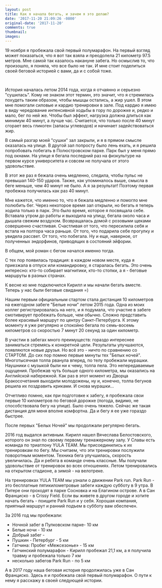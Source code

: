 ```yaml
---
layout: post
title: Как я начала бегать, и зачем я это делаю?
date: '2017-11-20 21:09:26 -0800'
original-date: '2017-11-20'
comments: true
thumbnail:
images:
---
```

19 ноября я пробежала свой первый полумарафон.
На первый взгляд может показаться, что я вот так взяла и преодолела 21 километр 97.5 метров. Мне самой так казалось накануне забега. Но осмыслив то, что произошло, я поняла, что все было не так. И мне стоит поделиться своей беговой историей с вами, да и с собой тоже.

<!--separate--> 

История началась летом 2014 года, когда я отчаянно и серьезно "сушилась". Кому не знаком этот термин, это значит, что я стремилась похудеть таким образом, чтобы мышцы остались, а жир ушел. В этом мне помогали силовые и кардио тренировки в зале. Под кардио я имею в виду чередование интенсивной ходьбы в гору по дорожке и, редко и мало, бег по ней же. Чтобы был эффект, нагрузка должна длиться как минимум 40 минут, а лучше час. Считается, что только после 40 минут сгорает весь гликоген (запасы углеводов) и начинает задействоваться жир.

В самый разгар моей "сушки" зал закрыли, и я в прямом смысле оказалась на улице. В другой зал попросту было лень ехать, и я решила попробовать побегать в Полюстровском парке. Парк был у меня прямо под окнами. На улице я бегала последний раз на физкультуре на первом курсе университета и совсем не получала от этого удовольствие.

В этот же раз я бежала очень медленно, следила, чтобы пульс не превышал 140-150 ударов. Также, как упоминалось выше, смысла в беге меньше, чем 40 минут не было. А я за результат! Поэтому первая пробежка получилась как раз 40 минут.

Мне кажется, что именно то, что я бежала медленно и помогло мне полюбить бег. Через некоторое время зал открыли, но бегать я теперь ходила только в парк. Это было время, которое я посвящала себе. Вставала утром до работы и выходила на улицу, бегала около часа и дышала свежим воздухом. Возвращалась домой с розовыми щеками совершенно счастливая. Счастливая от того, что пересилила себя и встала на полтора часа раньше. От того, что подарила себе прогулку и увидела рассвет. От того, что побегала. Ну и еще, наверное, от полученных эндорфинов, приводящих в состояний эйфории.

В общем, мой роман с бегом начался именно тогда.

С тех пор появилась традиция: в каждом новом месте, куда я приезжала в отпуск или командировку, я старалась бегать. Это очень интересно: кто-то собирает магнитики, кто-то стопки, а я - беговые маршруты в разных странах.

К весне ко мне подключился Кирилл и мы начали бегать вместе. Теперь у нас были беговые свидания =)

Нашим первым официальным стартом стала дистанция 10 километров на ежегодном забеге "Белые ночи" летом 2015 года. Одна из моих коллег регистрировалась на него, и я подумала, что участие в забеге смотивирует пробежать больше, чем обычно. Сложно представить более красивый маршрут по центру Санкт-Петербурга. К этому моменту я уже регулярно и спокойно бегала по семь-восемь километров со скоростью 7 минут 20 секунд за один километр.

В участии в забегах много преимуществ: гораздо интереснее заниматься стремясь к конкретной цели. Результаты улучшаются, появляются новые друзья. Но всё это - ничто по сравнению со СТАРТОМ. До сих пор помню первые минуты тех "Белых ночей". Многотысячная толпа рванула вперед, по телу пробежали мурашки. Наушники с музыкой были ни к чему, толпа пела. Это непередаваемые ощущения. Пробежав чуть больше одного километра, мы оказались на Английской набережной. Как раз в этот момент из Дворца Бракосочетания выходили молодожены, ну и, конечно, толпа бегунов решила их поздравить криками. И снова мурашки...

Отчетливо помню, как при подготовке к забегу, я пробежала свои первые 10 километров по беговой дорожке (погода, видимо, не способствовала бегу на улице). Было очень тяжело. Сейчас же такая дистанция для меня вполне комфортна. Да и бегу я ее уже гораздо быстрее.

После первых "Белых Ночей" мы продолжали регулярно бегать.

2016 год выдался активным. Кирилл нашел Вячеслава Белостовского, которого он знал по своему первому тренажерному залу. У Славы есть команда по триатлону YULA TEAM. Мы присоединились к их тренировкам по бегу. Мы считаем, что эти тренировки послужили поворотным моментом. Техника бега улучшилась, скорость увеличилась. Да и ребята в команде очень классные. Мы получали удовольствие от тренировок во всех отношениях. Летом тренировались на открытом стадионе, а зимой - на велотреке.

На тренировках YULA TEAM мы узнали о движении Park run. Park Run - это бесплатные пятикилометровые забеги каждую субботу в 9 утра. В Питере они проходят в парке Сосновка и на Елагином острове. А в Сан Франциско - в Crissy Field. Если вы живете в другом городе и хотите начать бегать - поищите Park Run и у себя. Хорошая компания, приятный маршрут и ранний подъем в субботу вам обеспечен.

За 2016 год мы пробежали:

* Ночной забег в Пулковском парке- 10 км
* Белые ночи - 10 км
* Добрый забег -
* Пушкин - Петербург - 5 км
* Гатчина: Пробег «Межсезонье» - 15 км
* Гатчинский полумарафон - Кирилл пробежал 21,1 км, а я получила травму и пробежала только 7 км
* несколько забегов Park Run - по 5 км

А в 2017 году наша беговая история продолжилась уже в Сан Франциско. Здесь я и пробежала свой первый полумарафон. О пути к нему я расскажу в своей следующей истории.



<!--{% include image src="" %}-->

